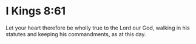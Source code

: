 # I Kings 8:61

Let your heart therefore be wholly true to the Lord our God, walking in his statutes and keeping his commandments, as at this day.
